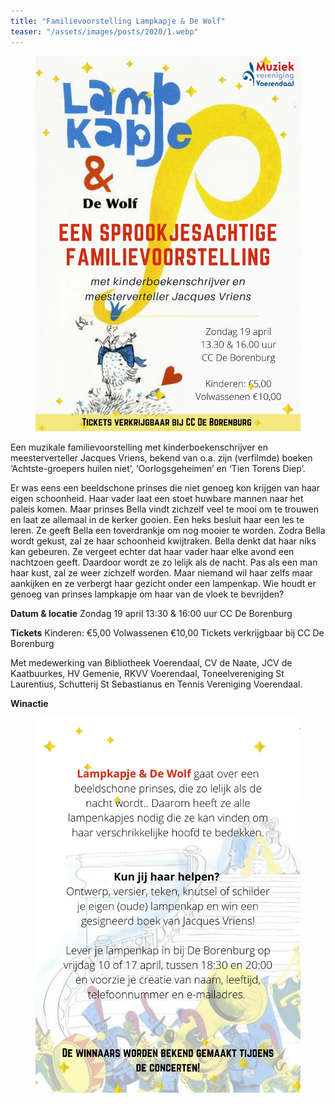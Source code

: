 ```yaml
---
title: "Familievoorstelling Lampkapje & De Wolf"
teaser: "/assets/images/posts/2020/1.webp"
---
```


<figure>
    <a href="/assets/images/posts/2020/1.webp"><img src="/assets/images/posts/2020/1.webp"></a>
</figure>

Een muzikale familievoorstelling met kinderboekenschrijver en meesterverteller Jacques Vriens, bekend van o.a. zijn (verfilmde) boeken ‘Achtste-groepers huilen niet’, ‘Oorlogsgeheimen’ en ‘Tien Torens Diep’.

Er was eens een beeldschone prinses die niet genoeg kon krijgen van haar eigen schoonheid. Haar vader laat een stoet huwbare mannen naar het paleis komen. Maar prinses Bella vindt zichzelf veel te mooi om te trouwen en laat ze allemaal in de kerker gooien. Een heks besluit haar een les te leren. Ze geeft Bella een toverdrankje om nog mooier te worden. Zodra Bella wordt gekust, zal ze haar schoonheid kwijtraken. Bella denkt dat haar niks kan gebeuren. Ze vergeet echter dat haar vader haar elke avond een nachtzoen geeft. Daardoor wordt ze zo lelijk als de nacht. Pas als een man haar kust, zal ze weer zichzelf worden. Maar niemand wil haar zelfs maar aankijken en ze verbergt haar gezicht onder een lampenkap. Wie houdt er genoeg van prinses lampkapje om haar van de vloek te bevrijden?

**Datum & locatie**
Zondag 19 april
13:30 & 16:00 uur
CC De Borenburg

**Tickets**
Kinderen: €5,00
Volwassenen €10,00
Tickets verkrijgbaar bij CC De Borenburg

Met medewerking van Bibliotheek Voerendaal, CV de Naate, JCV de Kaatbuurkes, HV Gemenie, RKVV Voerendaal, Toneelvereniging St Laurentius, Schutterij St Sebastianus en Tennis Vereniging Voerendaal.

**Winactie**

<figure>
    <a href="/assets/images/posts/2020/2.webp"><img src="/assets/images/posts/2020/2.webp"></a>
</figure>